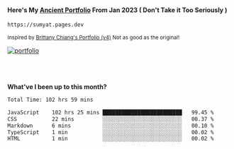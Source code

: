 #### Here's My [Ancient Portfolio](https://sumyat.pages.dev) From Jan 2023 ( Don't Take it Too Seriously ) 
````bash
https://sumyat.pages.dev 
````

<sub>Inspired by [Brittany Chiang's Portfolio (v4)](https://v4.brittanychiang.com/) Not as good as the original!</sub>


<a href='https://sumyat.pages.dev/'>
    <img src='https://github.com/sumyat-aung/sumyat-aung/assets/108873224/c9b4f2be-c585-4dd3-84e1-692c3854a6d8' alt='portfolio' align='center' />
</a>


<br />
<br />


<br />
<br />

**What've I been up to this month?**

<!--START_SECTION:waka-->

```txt
Total Time: 102 hrs 59 mins

JavaScript    102 hrs 25 mins █████████████████████████   99.45 %
CSS           22 mins         ░░░░░░░░░░░░░░░░░░░░░░░░░   00.37 %
Markdown      6 mins          ░░░░░░░░░░░░░░░░░░░░░░░░░   00.10 %
TypeScript    1 min           ░░░░░░░░░░░░░░░░░░░░░░░░░   00.02 %
HTML          1 min           ░░░░░░░░░░░░░░░░░░░░░░░░░   00.02 %
```

<!--END_SECTION:waka-->




